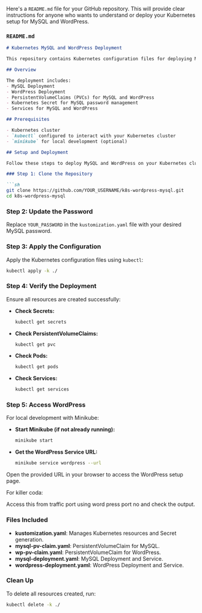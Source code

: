 Here's a `README.md` file for your GitHub repository. This will provide clear instructions for anyone who wants to understand or deploy your Kubernetes setup for MySQL and WordPress.

### `README.md`

```markdown
# Kubernetes MySQL and WordPress Deployment

This repository contains Kubernetes configuration files for deploying MySQL and WordPress using PersistentVolumeClaims and a Secret for sensitive data management.

## Overview

The deployment includes:
- MySQL Deployment
- WordPress Deployment
- PersistentVolumeClaims (PVCs) for MySQL and WordPress
- Kubernetes Secret for MySQL password management
- Services for MySQL and WordPress

## Prerequisites

- Kubernetes cluster
- `kubectl` configured to interact with your Kubernetes cluster
- `minikube` for local development (optional)

## Setup and Deployment

Follow these steps to deploy MySQL and WordPress on your Kubernetes cluster.

### Step 1: Clone the Repository

```sh
git clone https://github.com/YOUR_USERNAME/k8s-wordpress-mysql.git
cd k8s-wordpress-mysql
```

### Step 2: Update the Password

Replace `YOUR_PASSWORD` in the `kustomization.yaml` file with your desired MySQL password.

### Step 3: Apply the Configuration

Apply the Kubernetes configuration files using `kubectl`:

```sh
kubectl apply -k ./
```

### Step 4: Verify the Deployment

Ensure all resources are created successfully:

- **Check Secrets:**
  ```sh
  kubectl get secrets
  ```

- **Check PersistentVolumeClaims:**
  ```sh
  kubectl get pvc
  ```

- **Check Pods:**
  ```sh
  kubectl get pods
  ```

- **Check Services:**
  ```sh
  kubectl get services
  ```

### Step 5: Access WordPress

For local development with Minikube:

- **Start Minikube (if not already running):**
  ```sh
  minikube start
  ```

- **Get the WordPress Service URL:**
  ```sh
  minikube service wordpress --url
  ```

Open the provided URL in your browser to access the WordPress setup page.

For killer coda:

Access this from traffic port using word press port no and check the output. 


### Files Included

- **kustomization.yaml**: Manages Kubernetes resources and Secret generation.
- **mysql-pv-claim.yaml**: PersistentVolumeClaim for MySQL.
- **wp-pv-claim.yaml**: PersistentVolumeClaim for WordPress.
- **mysql-deployment.yaml**: MySQL Deployment and Service.
- **wordpress-deployment.yaml**: WordPress Deployment and Service.

### Clean Up

To delete all resources created, run:

```sh
kubectl delete -k ./
```


 
